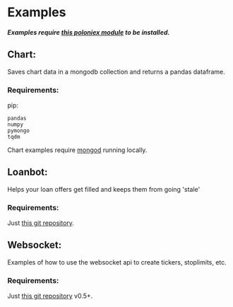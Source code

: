 # Examples
#### _Examples require [this poloniex module](https://github.com/s4w3d0ff/python-poloniex) to be installed._

## Chart:
Saves chart data in a mongodb collection and returns a pandas dataframe.
### Requirements:
pip:
```
pandas
numpy
pymongo
tqdm
```
Chart examples require [mongod](https://www.mongodb.com/) running locally.

## Loanbot:
Helps your loan offers get filled and keeps them from going 'stale'
### Requirements:
Just [this git repository](https://github.com/s4w3d0ff/python-poloniex).


## Websocket:
Examples of how to use the websocket api to create tickers, stoplimits, etc.
### Requirements:
Just [this git repository](https://github.com/s4w3d0ff/python-poloniex) v0.5+.
